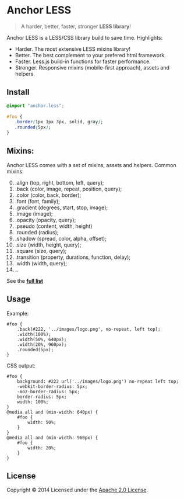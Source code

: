 # Anchor LESS

> A harder, better, faster, stronger **LESS library**!

Anchor LESS is a LESS/CSS library build to save time. Highlights:

- Harder. The most extensive LESS mixins library!
- Better. The best complement to your prefered html framework.
- Faster. Less.js build-in functions for faster performance.
- Stronger. Responsive mixins (mobile-first approach), assets and helpers.

## Install
```css
@import "anchor.less";
    
#foo {
   .border(1px 1px 3px, solid, gray);
   .rounded(5px);
}
```

## Mixins:

Anchor LESS comes with a set of mixins, assets and helpers. Common mixins:

00. .align (top, right, bottom, left, query);
00. .back (color, image, repeat, position, query);
00. .color (color, back, border);
00. .font (font, family);
00. .gradient (degrees, start, stop, image);
00. .image (image);
00. .opacity (opacity, query);
00. .pseudo (content, width, height)
00. .rounded (radius);
00. .shadow (spread, color, alpha, offset);
00. .size (width, height, query);
00. .square (size, query);
00. .transition (property, durations, function, delay);
00. .width (width, query);
00. ..

See the **[full list](partials/LIST.md)**
  
## Usage

Example:

    #foo {
        .back(#222, '../images/logo.png', no-repeat, left top);
        .width(100%);
        .width(50%, 640px);
        .width(20%, 960px);
        .rounded(5px);
    }

CSS output:

    #foo {
        background: #222 url('../images/logo.png') no-repeat left top;
        -webkit-border-radius: 5px;
        -moz-border-radius: 5px;
        border-radius: 5px;
        width: 100%;
    }
    @media all and (min-width: 640px) {
        #foo {
            width: 50%;
        }
    }
    @media all and (min-width: 960px) {
        #foo {
            width: 20%;
        }
    }

## License

Copyright © 2014 Licensed under the [Apache 2.0 License](LICENSE).
